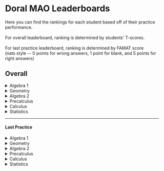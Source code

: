
# Doral MAO Leaderboards
Here you can find the rankings for each student based off of their practice performance.
<br><br>For overall leaderboard, ranking is determined by students' T-scores.
<br><br>For last practice leaderboard, ranking is determined by FAMAT score
<br>(nats style -- 0 points for wrong answers, 1 point for blank, and 5 points for right answers)

## Overall
<details>
<summary> Algebra 1 </summary></br>
</details><details>
<summary> Geometry </summary></br>
</details><details>
<summary> Algebra 2 </summary></br>
</details><details>
<summary> Precalculus </summary></br>
</details> <details>
<summary> Calculus </summary></br>
</details> <details>
<summary> Statistics </summary></br>
</details>

____________________________________________________________________

#### Last Practice
<details>
<summary> Algebra 1 </summary></br>
</details><details>
<summary> Geometry </summary></br>
</details><details>
<summary> Algebra 2 </summary></br>
</details><details>
<summary> Precalculus </summary></br>
</details> <details>
<summary> Calculus </summary></br>
</details> <details>
<summary> Statistics </summary></br>
</details>

